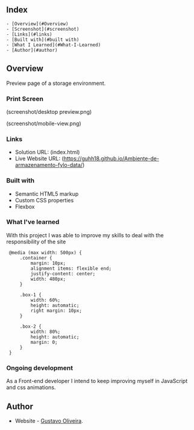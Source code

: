 ## Index

    - [Overview](#Overview)
    - [Screenshot](#screenshot)
    - [Links](#links)
    - [Built with](#built with)
    - [What I Learned](#What-I-Learned)
    - [Author](#author)

## Overview

Preview page of a storage environment.

### Print Screen

(screenshot/desktop preview.png)

(screenshot/mobile-view.png)

### Links

- Solution URL: (index.html)
- Live Website URL: (https://guhh18.github.io/Ambiente-de-armazenamento-fylo-data/)

### Built with

- Semantic HTML5 markup
- Custom CSS properties
- Flexbox

### What I've learned

With this project I was able to improve my skills to deal with the responsibility of the site

     @media (max width: 500px) {
         .container {
             margin: 10px;
             alignment items: flexible end;
             justify-content: center;
             width: 480px;
         }

         .box-1 {
             width: 60%;
             height: automatic;
             right margin: 10px;
         }

         .box-2 {
             width: 80%;
             height: automatic;
             margin: 0;
         }
     }

### Ongoing development

As a Front-end developer I intend to keep improving myself in JavaScript and css animations.

## Author

- Website - [Gustavo Oliveira](https://guhh18.github.io/Ambiente-de-armazenamento-fylo-data/).
